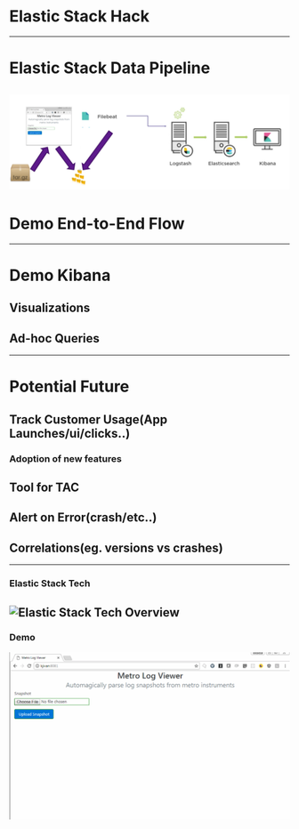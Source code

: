 # Elastic Stack Hack
---
# Elastic Stack Data Pipeline
![something](Overview.png)
---
# Demo End-to-End Flow
---
# Demo Kibana
## Visualizations
## Ad-hoc Queries
---
# Potential Future
## Track Customer Usage(App Launches/ui/clicks..)
### Adoption of new features
## Tool for TAC
## Alert on Error(crash/etc..)
## Correlations(eg. versions vs crashes)
---
### Elastic Stack Tech
![Elastic Stack Tech Overview](https://www.safaribooksonline.com/library/view/learning-kibana-50/9781786463005/graphics/image_01_002.jpg)
---
### Demo
![Demo](demo.gif)